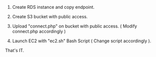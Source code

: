 1.  Create RDS instance and copy endpoint.

2.  Create S3 bucket with public access.

3.  Upload "connect.php" on bucket with public access. ( Modify connect.php accordingly )

4.  Launch EC2 with "ec2.sh" Bash Script ( Change script accordingly ).

That's IT.
